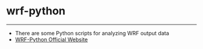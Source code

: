 wrf-python
==========

****
* There are some Python scripts for analyzing WRF output data<br>
* [WRF-Python Official Website](https://wrf-python.readthedocs.io/en/latest/)
